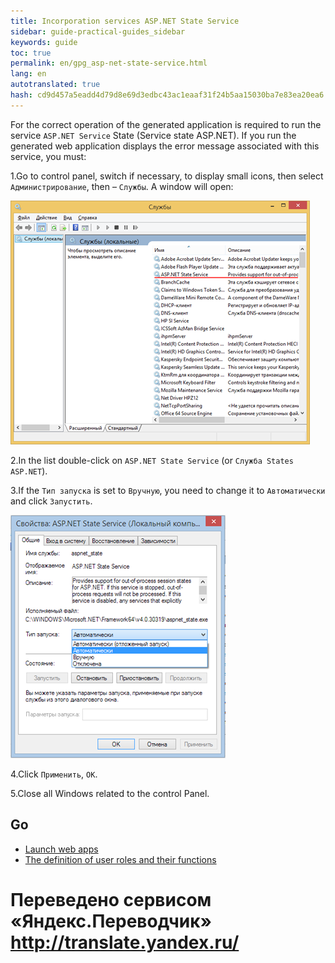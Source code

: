 ```yaml
--- 
title: Incorporation services ASP.NET State Service 
sidebar: guide-practical-guides_sidebar 
keywords: guide 
toc: true 
permalink: en/gpg_asp-net-state-service.html 
lang: en 
autotranslated: true 
hash: cd9d457a5eadd4d79d8e69d3edbc43ac1eaaf31f24b5aa15030ba7e83ea20ea6 
--- 
```


For the correct operation of the generated application is required to run the service `ASP.NET Service` State (Service state ASP.NET). If you run the generated web application displays the error message associated with this service, you must: 

1.Go to control panel, switch if necessary, to display small icons, then select `Администрирование`, then – `Службы`. A window will open: 

![](/images/pages/guides/flexberry-aspnet/services.png) 

2.In the list double-click on `ASP.NET State Service` (or `Служба States ASP.NET`). 

3.If the `Тип запуска` is set to `Вручную`, you need to change it to `Автоматически` and click `Запустить`. 

![](/images/pages/guides/flexberry-aspnet/settings-services.png) 

4.Click `Применить`, `ОК`. 

5.Close all Windows related to the control Panel. 

## Go 

* <i class="fa fa-arrow-left" aria-hidden="true"></i> [Launch web apps](gpg_start-application.html) 
* [The definition of user roles and their functions](gpg_identifying-roles.html) <i class="fa fa-arrow-right" aria-hidden="true"></i> 



 # Переведено сервисом «Яндекс.Переводчик» http://translate.yandex.ru/